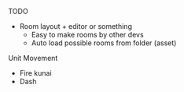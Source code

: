 TODO

* Room layout + editor or something
  - Easy to make rooms by other devs
  - Auto load possible rooms from folder (asset)

Unit Movement

* Fire kunai
* Dash
